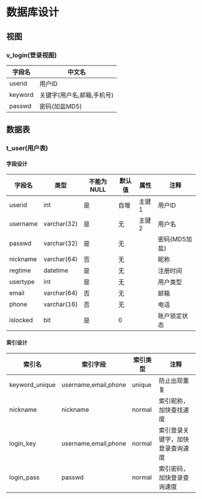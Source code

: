 # 数据库设计

## 视图

### v_login(登录视图)

| 字段名  | 中文名                     |
| ------- | -------------------------- |
| userid  | 用户ID                     |
| keyword | 关键字(用户名,邮箱,手机号) |
| passwd  | 密码(加盐MD5)              |

## 数据表

### t_user(用户表)

#### 字段设计

| 字段名   | 类型        | 不能为NULL | 默认值 | 属性  | 注释          |
| -------- | ----------- | ---------- | ------ | ----- | ------------- |
| userid   | int         | 是         | 自增   | 主键1 | 用户ID        |
| username | varchar(32) | 是         | 无     | 主键2 | 用户名        |
| passwd   | varchar(32) | 是         | 无     |       | 密码(MD5加盐) |
| nickname | varchar(64) | 否         | 无     |       | 昵称          |
| regtime  | datetime    | 是         | 无     |       | 注册时间      |
| usertype | int         | 是         | 无     |       | 用户类型      |
| email    | varchar(64) | 否         | 无     |       | 邮箱          |
| phone    | varchar(16) | 否         | 无     |       | 电话          |
| islocked | bit         | 是         | 0      |       | 账户锁定状态  |

#### 索引设计

| 索引名         | 索引字段             | 索引类型 | 注释                             |
| -------------- | -------------------- | -------- | -------------------------------- |
| keyword_unique | username,email,phone | unique   | 防止出现重复                     |
| nickname       | nickname             | normal   | 索引昵称，加快查找速度           |
| login_key      | username,email,phone | normal   | 索引登录关键字，加快登录查询速度 |
| login_pass     | passwd               | normal   | 索引密码，加快登录查询速度       |





